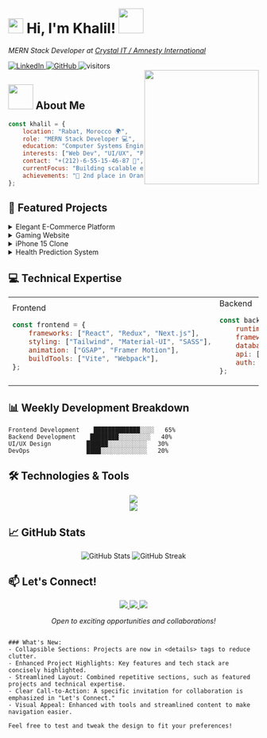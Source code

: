 # <img src="https://emojis.slackmojis.com/emojis/images/1531849430/4246/blob-sunglasses.gif?1531849430" width="30"/> Hi, I'm Khalil! <img src="https://media.giphy.com/media/12oufCB0MyZ1Go/giphy.gif" width="50">

<div align="left">
  <p><em>MERN Stack Developer at <a href="#">Crystal IT / Amnesty International</a></em></p>
  
  <a href="https://linkedin.com/khalilbadredd">
    <img src="https://img.shields.io/badge/-khalilbadredd-blue?style=flat-square&logo=Linkedin&logoColor=white" alt="LinkedIn"/>
  </a>
  <a href="https://github.com/khalilbadredd">
    <img src="https://img.shields.io/github/followers/khalilbadredd?label=Follow&style=social" alt="GitHub"/>
  </a>
  <img src="https://visitor-badge.glitch.me/badge?page_id=khalilbadredd.khalilbadredd" alt="visitors"/>
</div>

<img align="right" src="https://media.giphy.com/media/M9gbBd9nbDrOTu1Mqx/giphy.gif" width="230">

## <img src="https://media.giphy.com/media/VgCDAzcKvsR6OM0uWg/giphy.gif" width="50"> About Me

```javascript
const khalil = {
    location: "Rabat, Morocco 🌍",
    role: "MERN Stack Developer 💻",
    education: "Computer Systems Engineering 🎓",
    interests: ["Web Dev", "UI/UX", "Problem Solving"],
    contact: "+(212)-6-55-15-46-87 📱",
    currentFocus: "Building scalable e-commerce solutions and interactive web experiences",
    achievements: "🥈 2nd place in Orange Mega Hackathon for Health Prediction System",
};
```

## 🚀 Featured Projects
<details> <summary>Elegant E-Commerce Platform</summary> - **Tech Stack:** MERN, Tailwind CSS, Material-UI - **Features:** Real-time cart, JWT authentication, secure payments, responsive design, GSAP animations. - **Highlights:** Redux state management, RESTful APIs, Socket.io for real-time updates. </details> <details> <summary>Gaming Website</summary> - **Tech Stack:** React, GSAP - **Features:** Animated nav bar, full-screen transitions, responsive bento grid. - **Highlights:** Performance-focused build, CSS hover effects, semantic HTML. </details> <details> <summary>iPhone 15 Clone</summary> - **Tech Stack:** React Three Fiber, GSAP - **Features:** Interactive 3D models, smooth animations, feature highlighting. </details> <details> <summary>Health Prediction System</summary> - **Tech Stack:** ML, React, Django - **Features:** ML diagnostics, chatbot, health analytics. - **Highlights:** Led a team of 4, improved diagnostic accuracy by 30%. </details>

## 💻 Technical Expertise
<table> <tr> <td width="50%">
Frontend

```javascript
const frontend = {
    frameworks: ["React", "Redux", "Next.js"],
    styling: ["Tailwind", "Material-UI", "SASS"],
    animation: ["GSAP", "Framer Motion"],
    buildTools: ["Vite", "Webpack"],
};
```
</td> <td width="50%">
Backend

```javascript
const backend = {
    runtime: ["Node.js"],
    frameworks: ["Express.js", "Django"],
    databases: ["MongoDB", "MySQL", "Oracle"],
    api: ["REST", "GraphQL"],
    auth: ["JWT", "OAuth"],
};
```
</td> </tr> </table>

## 📊 Weekly Development Breakdown

```text
Frontend Development    █████████████░░░░   65%
Backend Development    ████████░░░░░░░░░   40%
UI/UX Design          ██████░░░░░░░░░░░   30%
DevOps                ████░░░░░░░░░░░░░   20%
```

## 🛠️ Technologies & Tools
<div align="center"> <img src="https://skillicons.dev/icons?i=react,nodejs,express,mongodb,tailwind,git" /><br> <img src="https://skillicons.dev/icons?i=typescript,python,django,mysql,figma,vscode" /> </div>

## 📈 GitHub Stats
<div align="center"> <img src="https://github-readme-stats.vercel.app/api?username=khalilbadredd&show_icons=true&theme=dark" alt="GitHub Stats" /> <img src="https://github-readme-streak-stats.herokuapp.com/?user=khalilbadredd&theme=dark" alt="GitHub Streak" /> </div>

## 📫 Let's Connect!
<div align="center"> <a href="https://linkedin.com/khalilbadredd"> <img src="https://img.shields.io/badge/-LinkedIn-%230077B5?style=for-the-badge&logo=linkedin&logoColor=white"/> </a> <a href="https://github.com/khalilbadredd"> <img src="https://img.shields.io/badge/-GitHub-%23181717?style=for-the-badge&logo=github"/> </a> <a href="mailto:khalilbadre5@gmail.com"> <img src="https://img.shields.io/badge/-Gmail-%23D14836?style=for-the-badge&logo=gmail&logoColor=white"/> </a> </div> <div align="center"> <p><em>Open to exciting opportunities and collaborations!</em></p> </div>

```

### What's New:
- Collapsible Sections: Projects are now in <details> tags to reduce clutter.
- Enhanced Project Highlights: Key features and tech stack are concisely highlighted.
- Streamlined Layout: Combined repetitive sections, such as featured projects and technical expertise.
- Clear Call-to-Action: A specific invitation for collaboration is emphasized in "Let's Connect."
- Visual Appeal: Enhanced with tools and streamlined content to make navigation easier.

Feel free to test and tweak the design to fit your preferences!
